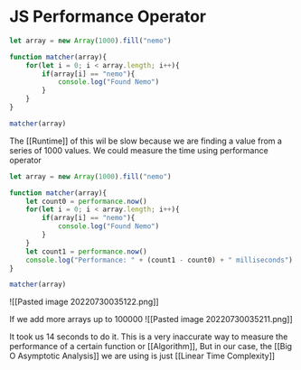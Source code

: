 # JS Performance Operator
```js
let array = new Array(1000).fill("nemo")

function matcher(array){
	for(let i = 0; i < array.length; i++){
		if(array[i] == "nemo"){
			console.log("Found Nemo")
		}
	}
}

matcher(array)
```

The [[Runtime]] of this wil be slow because we are finding a value from a series of 1000 values. We could measure the time using performance operator

```js
let array = new Array(1000).fill("nemo")

function matcher(array){
	let count0 = performance.now() 
	for(let i = 0; i < array.length; i++){
		if(array[i] == "nemo"){
			console.log("Found Nemo")
		}
	}
	let count1 = performance.now() 
	console.log("Performance: " + (count1 - count0) + " milliseconds")
}

matcher(array)
```

![[Pasted image 20220730035122.png]]

If we add more arrays up to 100000
![[Pasted image 20220730035211.png]]

It took us 14 seconds to do it. 
This is a very inaccurate way to measure the performance of a certain function or [[Algorithm]], But in our case, the [[Big O Asymptotic Analysis]] we are using is just [[Linear  Time Complexity]]

